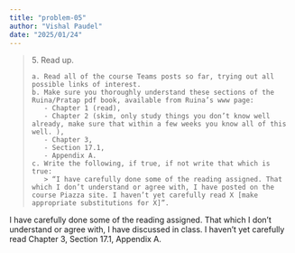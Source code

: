 ```yaml
---
title: "problem-05"
author: "Vishal Paudel"
date: "2025/01/24"
---
```


> 5\. Read up.  
> 
>     a. Read all of the course Teams posts so far, trying out all possible links of interest.  
>     b. Make sure you thoroughly understand these sections of the Ruina/Pratap pdf book, available from Ruina’s www page:  
>        - Chapter 1 (read),
>        - Chapter 2 (skim, only study things you don’t know well already, make sure that within a few weeks you know all of this well. ),
>        - Chapter 3,
>        - Section 17.1,
>        - Appendix A.
>     c. Write the following, if true, if not write that which is true:
>        > “I have carefully done some of the reading assigned. That which I don’t understand or agree with, I have posted on the course Piazza site. I haven’t yet carefully read X [make appropriate substitutions for X]”.


I have carefully done some of the reading assigned. That which I don’t understand or agree with, I have discussed in class. I haven’t yet carefully read Chapter 3, Section 17.1, Appendix A.

